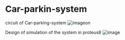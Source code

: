 # Car-parkin-system

circuit of Car-parking-system ![image](https://github.com/Muhsine562/Car-parkin-system/assets/105424030/f36e62a2-ee26-44e1-9e9a-8c1439379212)on 

Design of simulation of the system in proteus8 ![image](https://github.com/Muhsine562/Car-parkin-system/assets/105424030/45ad1e5f-1d68-4bbd-a3f5-f072f81bfed0)
